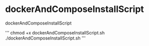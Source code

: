 # dockerAndComposeInstallScript
dockerAndComposeInstallScript

'''
chmod +x dockerAndComposeInstallScript.sh
./dockerAndComposeInstallScript.sh
'''
